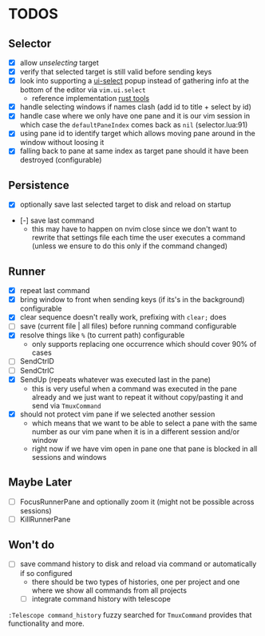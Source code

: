# TODOS

## Selector

- [x] allow _unselecting_ target
- [x] verify that selected target is still valid before sending keys
- [x] look into supporting a
  [ui-select](https://github.com/nvim-telescope/telescope-ui-select.nvim) popup instead of
  gathering info at the bottom of the editor via `vim.ui.select`
  - reference implementation [rust tools](https://github.com/simrat39/rust-tools.nvim)
- [x] handle selecting windows if names clash (add id to title + select by id)
- [x] handle case where we only have one pane and it is our vim session in which case the
  `defaultPaneIndex` comes back as `nil` (selector.lua:91)
- [x] using pane id to identify target which allows moving pane around in the window without
      loosing it
- [x] falling back to pane at same index as target pane should it have been destroyed
      (configurable)

## Persistence

- [x] optionally save last selected target to disk and reload on startup
- [-] save last command
    - this may have to happen on nvim close since we don't want to rewrite that settings file
      each time the user executes a command (unless we ensure to do this only if the command
      changed)

## Runner

- [x] repeat last command
- [x] bring window to front when sending keys (if its's in the background) configurable
- [x] clear sequence doesn't really work, prefixing with `clear;` does
- [ ] save (current file | all files) before running command configurable
- [x] resolve things like `%` (to current path) configurable
  - only supports replacing one occurrence which should cover 90% of cases
- [ ] SendCtrlD
- [ ] SendCtrlC
- [x] SendUp (repeats whatever was executed last in the pane)
  - this is very useful when a command was executed in the pane already and we just want to
    repeat it without copy/pasting it and send via `TmuxCommand`
- [x] should not protect vim pane if we selected another session
  - which means that we want to be able to select a pane with the same number as our vim pane
    when it is in a different session and/or window
  - right now if we have vim open in pane one that pane is blocked in all sessions and windows

## Maybe Later

- [ ] FocusRunnerPane and optionally zoom it (might not be possible across sessions)
- [ ] KillRunnerPane

## Won't do

- [ ] save command history to disk and reload via command or automatically if so configured
  - there should be two types of histories, one per project and one where we show all commands
    from all projects
  - [ ] integrate command history with telescope

`:Telescope command_history` fuzzy searched for `TmuxCommand` provides that functionality and
more.
